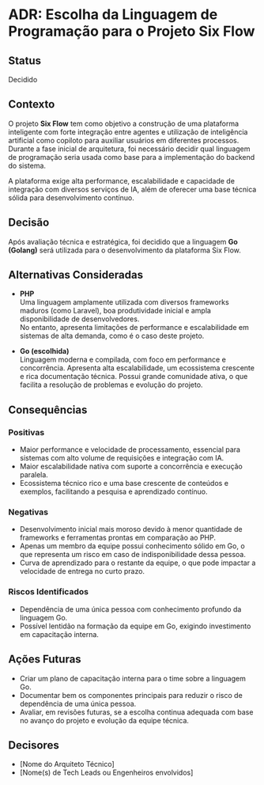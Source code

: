 # ADR: Escolha da Linguagem de Programação para o Projeto Six Flow

## Status
Decidido

## Contexto
O projeto **Six Flow** tem como objetivo a construção de uma plataforma inteligente com forte integração entre agentes e utilização de inteligência artificial como copiloto para auxiliar usuários em diferentes processos. Durante a fase inicial de arquitetura, foi necessário decidir qual linguagem de programação seria usada como base para a implementação do backend do sistema.

A plataforma exige alta performance, escalabilidade e capacidade de integração com diversos serviços de IA, além de oferecer uma base técnica sólida para desenvolvimento contínuo.

## Decisão
Após avaliação técnica e estratégica, foi decidido que a linguagem **Go (Golang)** será utilizada para o desenvolvimento da plataforma Six Flow.

## Alternativas Consideradas

- **PHP**  
  Uma linguagem amplamente utilizada com diversos frameworks maduros (como Laravel), boa produtividade inicial e ampla disponibilidade de desenvolvedores.  
  No entanto, apresenta limitações de performance e escalabilidade em sistemas de alta demanda, como é o caso deste projeto.

- **Go (escolhida)**  
  Linguagem moderna e compilada, com foco em performance e concorrência. Apresenta alta escalabilidade, um ecossistema crescente e rica documentação técnica. Possui grande comunidade ativa, o que facilita a resolução de problemas e evolução do projeto.

## Consequências

### Positivas
- Maior performance e velocidade de processamento, essencial para sistemas com alto volume de requisições e integração com IA.
- Maior escalabilidade nativa com suporte a concorrência e execução paralela.
- Ecossistema técnico rico e uma base crescente de conteúdos e exemplos, facilitando a pesquisa e aprendizado contínuo.

### Negativas
- Desenvolvimento inicial mais moroso devido à menor quantidade de frameworks e ferramentas prontas em comparação ao PHP.
- Apenas um membro da equipe possui conhecimento sólido em Go, o que representa um risco em caso de indisponibilidade dessa pessoa.
- Curva de aprendizado para o restante da equipe, o que pode impactar a velocidade de entrega no curto prazo.

### Riscos Identificados
- Dependência de uma única pessoa com conhecimento profundo da linguagem Go.
- Possível lentidão na formação da equipe em Go, exigindo investimento em capacitação interna.

## Ações Futuras
- Criar um plano de capacitação interna para o time sobre a linguagem Go.
- Documentar bem os componentes principais para reduzir o risco de dependência de uma única pessoa.
- Avaliar, em revisões futuras, se a escolha continua adequada com base no avanço do projeto e evolução da equipe técnica.

## Decisores
- [Nome do Arquiteto Técnico]
- [Nome(s) de Tech Leads ou Engenheiros envolvidos]
